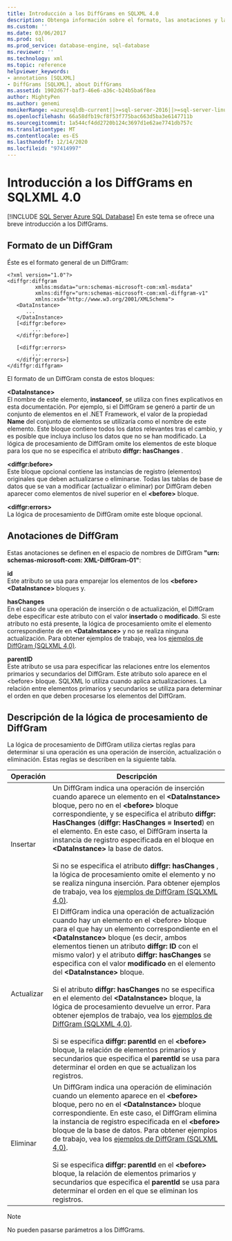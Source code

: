 ```yaml
---
title: Introducción a los DiffGrams en SQLXML 4.0
description: Obtenga información sobre el formato, las anotaciones y la lógica de procesamiento de DiffGrams en SQLXML 4,0.
ms.custom: ''
ms.date: 03/06/2017
ms.prod: sql
ms.prod_service: database-engine, sql-database
ms.reviewer: ''
ms.technology: xml
ms.topic: reference
helpviewer_keywords:
- annotations [SQLXML]
- DiffGrams [SQLXML], about DiffGrams
ms.assetid: 1902d67f-baf3-46e6-a36c-b24b5ba6f8ea
author: MightyPen
ms.author: genemi
monikerRange: =azuresqldb-current||>=sql-server-2016||>=sql-server-linux-2017||=azuresqldb-mi-current
ms.openlocfilehash: 66a58dfb19cf8f53f775bac663d5ba3e6147711b
ms.sourcegitcommit: 1a544cf4dd2720b124c3697d1e62ae7741db757c
ms.translationtype: MT
ms.contentlocale: es-ES
ms.lasthandoff: 12/14/2020
ms.locfileid: "97414997"
---
```

# <a name="introduction-to-diffgrams-in-sqlxml-40"></a>Introducción a los DiffGrams en SQLXML 4.0
[!INCLUDE [SQL Server Azure SQL Database](../../../includes/applies-to-version/sql-asdb.md)]
  En este tema se ofrece una breve introducción a los DiffGrams.  
  
## <a name="diffgram-format"></a>Formato de un DiffGram  
 Éste es el formato general de un DiffGram:  
  
```  
<?xml version="1.0"?>  
<diffgr:diffgram   
         xmlns:msdata="urn:schemas-microsoft-com:xml-msdata"  
         xmlns:diffgr="urn:schemas-microsoft-com:xml-diffgram-v1"  
         xmlns:xsd="http://www.w3.org/2001/XMLSchema">  
   <DataInstance>  
      ...  
   </DataInstance>  
   [<diffgr:before>  
        ...  
   </diffgr:before>]  
  
   [<diffgr:errors>  
        ...  
   </diffgr:errors>]  
</diffgr:diffgram>  
```  
  
 El formato de un DiffGram consta de estos bloques:  
  
 **\<DataInstance>**  
 El nombre de este elemento, **instanceof**, se utiliza con fines explicativos en esta documentación. Por ejemplo, si el DiffGram se generó a partir de un conjunto de elementos en el .NET Framework, el valor de la propiedad **Name** del conjunto de elementos se utilizaría como el nombre de este elemento. Este bloque contiene todos los datos relevantes tras el cambio, y es posible que incluya incluso los datos que no se han modificado. La lógica de procesamiento de DiffGram omite los elementos de este bloque para los que no se especifica el atributo **diffgr: hasChanges** .  
  
 **\<diffgr:before>**  
 Este bloque opcional contiene las instancias de registro (elementos) originales que deben actualizarse o eliminarse. Todas las tablas de base de datos que se van a modificar (actualizar o eliminar) por DiffGram deben aparecer como elementos de nivel superior en el **\<before>** bloque.  
  
 **\<diffgr:errors>**  
 La lógica de procesamiento de DiffGram omite este bloque opcional.  
  
## <a name="diffgram-annotations"></a>Anotaciones de DiffGram  
 Estas anotaciones se definen en el espacio de nombres de DiffGram **"urn: schemas-microsoft-com: XML-DiffGram-01"**:  
  
 **id**  
 Este atributo se usa para emparejar los elementos de los **\<before>** **\<DataInstance>** bloques y.  
  
 **hasChanges**  
 En el caso de una operación de inserción o de actualización, el DiffGram debe especificar este atributo con el valor **insertado** o **modificado**. Si este atributo no está presente, la lógica de procesamiento omite el elemento correspondiente de en **\<DataInstance>** y no se realiza ninguna actualización. Para obtener ejemplos de trabajo, vea los [ejemplos de DiffGram &#40;SQLXML 4,0&#41;](../../../relational-databases/sqlxml-annotated-xsd-schemas-xpath-queries/diffgram/diffgram-examples-sqlxml-4-0.md).  
  
 **parentID**  
 Este atributo se usa para especificar las relaciones entre los elementos primarios y secundarios del DiffGram. Este atributo solo aparece en el \<before> bloque. SQLXML lo utiliza cuando aplica actualizaciones. La relación entre elementos primarios y secundarios se utiliza para determinar el orden en que deben procesarse los elementos del DiffGram.  
  
## <a name="understanding-the-diffgram-processing-logic"></a>Descripción de la lógica de procesamiento de DiffGram  
 La lógica de procesamiento de DiffGram utiliza ciertas reglas para determinar si una operación es una operación de inserción, actualización o eliminación. Estas reglas se describen en la siguiente tabla.  
  
|Operación|Descripción|  
|---------------|-----------------|  
|Insertar|Un DiffGram indica una operación de inserción cuando aparece un elemento en el **\<DataInstance>** bloque, pero no en el **\<before>** bloque correspondiente, y se especifica el atributo **diffgr: HasChanges** (**diffgr: HasChanges = Inserted**) en el elemento. En este caso, el DiffGram inserta la instancia de registro especificada en el bloque en **\<DataInstance>** la base de datos.<br /><br /> Si no se especifica el atributo **diffgr: hasChanges** , la lógica de procesamiento omite el elemento y no se realiza ninguna inserción. Para obtener ejemplos de trabajo, vea los [ejemplos de DiffGram &#40;SQLXML 4,0&#41;](../../../relational-databases/sqlxml-annotated-xsd-schemas-xpath-queries/diffgram/diffgram-examples-sqlxml-4-0.md).|  
|Actualizar|El DiffGram indica una operación de actualización cuando hay un elemento en el \<before> bloque para el que hay un elemento correspondiente en el **\<DataInstance>** bloque (es decir, ambos elementos tienen un atributo **diffgr: ID** con el mismo valor) y el atributo **diffgr: hasChanges** se especifica con el valor **modificado** en el elemento del **\<DataInstance>** bloque.<br /><br /> Si el atributo **diffgr: hasChanges** no se especifica en el elemento del **\<DataInstance>** bloque, la lógica de procesamiento devuelve un error. Para obtener ejemplos de trabajo, vea los [ejemplos de DiffGram &#40;SQLXML 4,0&#41;](../../../relational-databases/sqlxml-annotated-xsd-schemas-xpath-queries/diffgram/diffgram-examples-sqlxml-4-0.md).<br /><br /> Si se especifica **diffgr: parentId** en el **\<before>** bloque, la relación de elementos primarios y secundarios que especifica el **parentId** se usa para determinar el orden en que se actualizan los registros.|  
|Eliminar|Un DiffGram indica una operación de eliminación cuando un elemento aparece en el **\<before>** bloque, pero no en el **\<DataInstance>** bloque correspondiente. En este caso, el DiffGram elimina la instancia de registro especificada en el **\<before>** bloque de la base de datos. Para obtener ejemplos de trabajo, vea los [ejemplos de DiffGram &#40;SQLXML 4,0&#41;](../../../relational-databases/sqlxml-annotated-xsd-schemas-xpath-queries/diffgram/diffgram-examples-sqlxml-4-0.md).<br /><br /> Si se especifica **diffgr: parentId** en el **\<before>** bloque, la relación de elementos primarios y secundarios que especifica el **parentId** se usa para determinar el orden en el que se eliminan los registros.|  
  
> [!NOTE]  
>  No pueden pasarse parámetros a los DiffGrams.  
  
  
